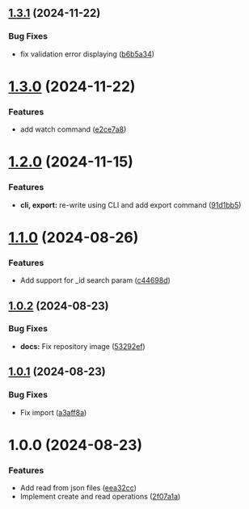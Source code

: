 ## [1.3.1](https://github.com/beda-software/fhirsnake/compare/v1.3.0...v1.3.1) (2024-11-22)


### Bug Fixes

* fix validation error displaying ([b6b5a34](https://github.com/beda-software/fhirsnake/commit/b6b5a34c74e00591eae7d1e5f90ae34b67f5addd))

# [1.3.0](https://github.com/beda-software/fhirsnake/compare/v1.2.0...v1.3.0) (2024-11-22)


### Features

* add watch command ([e2ce7a8](https://github.com/beda-software/fhirsnake/commit/e2ce7a8dfda29be12a99cecd339d00628b79f12d))

# [1.2.0](https://github.com/beda-software/fhirsnake/compare/v1.1.0...v1.2.0) (2024-11-15)


### Features

* **cli, export:** re-write using CLI and add export command ([91d1bb5](https://github.com/beda-software/fhirsnake/commit/91d1bb54d339887058c75a98d086b595ca12cc3d))

# [1.1.0](https://github.com/beda-software/fhirsnake/compare/v1.0.2...v1.1.0) (2024-08-26)


### Features

* Add support for _id search param ([c44698d](https://github.com/beda-software/fhirsnake/commit/c44698d5c58aa4ca7e0130749d3fc1b200290042))

## [1.0.2](https://github.com/beda-software/fhirsnake/compare/v1.0.1...v1.0.2) (2024-08-23)


### Bug Fixes

* **docs:** Fix repository image ([53292ef](https://github.com/beda-software/fhirsnake/commit/53292ef53a07092c6d292e675ca1286be0e1be0c))

## [1.0.1](https://github.com/beda-software/fhirsnake/compare/v1.0.0...v1.0.1) (2024-08-23)


### Bug Fixes

* Fix import ([a3aff8a](https://github.com/beda-software/fhirsnake/commit/a3aff8a8e31a8bd63691c5a0dcdc74b657f12415))

# 1.0.0 (2024-08-23)


### Features

* Add read from json files ([eea32cc](https://github.com/beda-software/fhirsnake/commit/eea32cc3ebb7a90fa5a3e5a4a3b824861dc0b8eb))
* Implement create and read operations ([2f07a1a](https://github.com/beda-software/fhirsnake/commit/2f07a1ae018c9200dfc2d20d431438736909969a))
